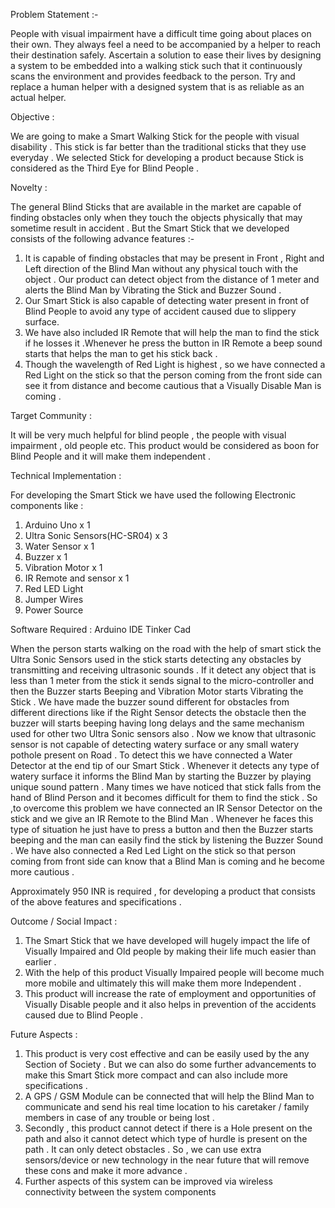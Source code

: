 Problem Statement :- 

  People with visual impairment have a difficult time going about places on their own. They always feel a
  need to be accompanied by a helper to reach their destination safely. Ascertain a solution to ease their
  lives by designing a system to be embedded into a walking stick such that it continuously scans the
  environment and provides feedback to the person. Try and replace a human helper with a designed
  system that is as reliable as an actual helper.

Objective :

  We are going to make a Smart Walking Stick for the people with visual disability . This stick is far better
  than the traditional sticks that they use everyday . We selected Stick for developing a product because
  Stick is considered as the Third Eye for Blind People .

Novelty :

   The general Blind Sticks that are available in the market are capable of finding obstacles only when they
   touch the objects physically that may sometime result in accident . But the Smart Stick that we
   developed consists of the following advance features :-
1. It is capable of finding obstacles that may be present in Front , Right and Left direction of the Blind
   Man without any physical touch with the object . Our product can detect object from the distance
   of 1 meter and alerts the Blind Man by Vibrating the Stick and Buzzer Sound . 
2. Our Smart Stick is also capable of detecting water present in front of Blind People to avoid any
   type of accident caused due to slippery surface.
3. We have also included IR Remote that will help the man to find the stick if he losses it .Whenever
   he press the button in IR Remote a beep sound starts that helps the man to get his stick back . 
4. Though the wavelength of Red Light is highest , so we have connected a Red Light on the stick so
   that the person coming from the front side can see it from distance and become cautious that a
   Visually Disable Man is coming . 
   
Target Community : 
   
   It will be very much helpful for blind people , the people with visual impairment , old people etc. This
   product would be considered as boon for Blind People and it will make them independent . 


Technical Implementation :

   For developing the Smart Stick we have used the following Electronic components like :
1. Arduino Uno x 1
2. Ultra Sonic Sensors(HC-SR04) x 3
3. Water Sensor x 1
4. Buzzer x 1
5. Vibration Motor x 1
6. IR Remote and sensor x 1
7. Red LED Light
8. Jumper Wires
9. Power Source

Software Required :
   Arduino IDE
   Tinker Cad

   When the person starts walking on the road with the help of smart stick the Ultra Sonic Sensors used in
   the stick starts detecting any obstacles by transmitting and receiving ultrasonic sounds . If it detect
   any object that is less than 1 meter from the stick it sends signal to the micro-controller and then the
   Buzzer starts Beeping and Vibration Motor starts Vibrating the Stick . We have made the buzzer sound
   different for obstacles from different directions like if the Right Sensor detects the obstacle then the
   buzzer will starts beeping having long delays and the same mechanism used for other two Ultra Sonic
   sensors also . Now we know that ultrasonic sensor is not capable of detecting watery surface or any
   small watery pothole present on Road . To detect this we have connected a Water Detector at the end
   tip of our Smart Stick . Whenever it detects any type of watery surface it informs the Blind Man by
   starting the Buzzer by playing unique sound pattern . Many times we have noticed that stick falls from
   the hand of Blind Person and it becomes difficult for them to find the stick . So ,to overcome this
   problem we have connected an IR Sensor Detector on the stick and we give an IR Remote to the Blind
   Man . Whenever he faces this type of situation he just have to press a button and then the Buzzer starts
   beeping and the man can easily find the stick by listening the Buzzer Sound . We have also connected a
   Red Led Light on the stick so that person coming from front side can know that a Blind Man is coming
   and he become more cautious . 

   Approximately 950 INR is required , for developing a product that consists of the above features and
   specifications .


Outcome / Social Impact :

1. The Smart Stick that we have developed will hugely impact the life of Visually Impaired and Old people
   by making their life much easier than earlier .
2. With the help of this product Visually Impaired people will
   become much more mobile and ultimately this will make them more Independent . 
3. This product will increase the rate of employment and opportunities of Visually Disable people and it also helps in
   prevention of the accidents caused due to Blind People . 

Future Aspects :

1. This product is very cost effective and can be easily used by the any Section of Society . But we can also
   do some further advancements to make this Smart Stick more compact and can also include more
   specifications . 
2. A GPS / GSM Module can be connected that will help the Blind Man to communicate
   and send his real time location to his caretaker / family members in case of any trouble or being lost .
3. Secondly , this product cannot detect if there is a Hole present on the path and also it cannot detect
   which type of hurdle is present on the path . It can only detect obstacles . So , we can use extra
   sensors/device or new technology in the near future that will remove these cons and make it more
   advance . 
4. Further aspects of this system can be improved via wireless connectivity between the system
   components
